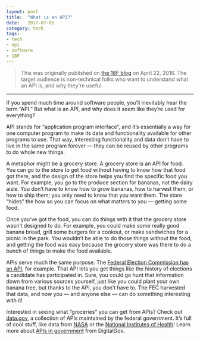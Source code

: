```yaml
---
layout: post
title:  "What is an API?"
date:   2017-07-01
category: tech
tags:
- tech
- api
- software
- 18F
---
```


> This was originally published on
> [the 18F blog](https://18f.gsa.gov/2016/04/22/what-is-an-api/)
> on April 22, 2016.  The target audience is non-technical folks
> who want to understand what an API is, and why they're
> useful.

---
If you spend much time around software people, you’ll
inevitably hear the term “API.” But what is an API, and why
does it seem like they’re used for everything?

API stands for “application program interface”, and it’s
essentially a way for one computer program to make its data
and functionality available for other programs to use. That
way, interesting functionality and data don’t have to live
in the same program forever — they can be reused by other
programs to do whole new things.

A metaphor might be a grocery store. A grocery store is an API
for food. You can go to the store to get food without having
to know how that food got there, and the design of the store
helps you find the specific food you want. For example, you
go to the produce section for bananas, not the dairy aisle.
You don’t have to know how to grow bananas, how to harvest
them, or how to ship them; you only need to know that you
want them. The store “hides” the how so you can focus on
what matters to you — getting some food.

Once you’ve got the food, you can do things with it that the
grocery store wasn’t designed to do. For example, you could
make some really good banana bread, grill some burgers for a
cookout, or make sandwiches for a picnic in the park. You
wouldn’t be able to do those things without the food, and
getting the food was easy because the grocery store was there
to do a bunch of things to make the food available.

APIs serve much the same purpose. The
[Federal Election Commission has an API](https://api.open.fec.gov/developers/),
for example. That API lets you get things like the history of
elections a candidate has participated in. Sure, you could go
hunt that information down from various sources yourself, just
like you could plant your own banana tree, but thanks to the
API, you don’t have to. The FEC harvested that data, and now
you — and anyone else — can do something interesting with it!

Interested in seeing what “groceries” you can get from APIs?
Check out [data.gov](https://api.data.gov/), a collection of
APIs maintained by the federal government. It’s full of cool
stuff, like data from [NASA](https://api.data.gov/docs/nasa/)
or the [National Institutes of Health](https://api.data.gov/docs/nih/)!
Learn more about
[APIs in government](https://www.digitalgov.gov/2013/04/30/apis-in-government/)
from DigitalGov.
